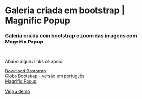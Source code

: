 # Galeria criada em bootstrap | Magnific Popup
<h3>Galeria criada com bootstrap e zoom das imagens com Magnific Popup</h3><br>
<p>Abaixo alguns links de apoio:</p>
<a href="http://getbootstrap.com/getting-started/" target="_blank">Download Bootstrap</a><br>
<a href="http://globocom.github.io/bootstrap/" target="_blank">Globo Bootstrap - versão em português</a><br>
<a href="http://dimsemenov.com/plugins/magnific-popup/" target="_blank">Magnific Popup</a>
<br><br>
<a href="http://robsonvinicius.github.io/Bootstrap_loja-virtual/" target="_blank">Veja a demo</a>

